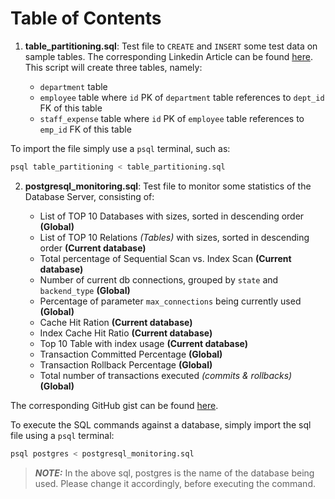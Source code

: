# Table of Contents

1. **table_partitioning.sql**: Test file to `CREATE` and `INSERT` some test data on sample tables. The corresponding Linkedin Article can be found [here](https://www.linkedin.com/pulse/brief-introduction-postgresql-explain-swastik-gurung-hhuhc/). This script will create three tables, namely:

	- `department` table
	- `employee` table where `id` PK of `department` table references to `dept_id` FK of this table
	- `staff_expense` table where `id` PK of `employee` table references to `emp_id` FK of this table

To import the file simply use a `psql` terminal, such as:

```bash
psql table_partitioning < table_partitioning.sql
```

2. **postgresql_monitoring.sql**: Test file to monitor some statistics of the Database Server, consisting of:

	- List of TOP 10 Databases with sizes, sorted in descending order **(Global)**
	- List of TOP 10 Relations *(Tables)* with sizes, sorted in descending order **(Current database)**
	- Total percentage of Sequential Scan vs. Index Scan **(Current database)**
	- Number of current db connections, grouped by `state` and `backend_type` **(Global)**
	- Percentage of parameter `max_connections` being currently used **(Global)**
	- Cache Hit Ration **(Current database)**
	- Index Cache Hit Ratio **(Current database)**
	- Top 10 Table with index usage **(Current database)**
	- Transaction Committed Percentage **(Global)**
	- Transaction Rollback Percentage **(Global)**
	- Total number of transactions executed *(commits & rollbacks)* **(Global)**

The corresponding GitHub gist can be found [here](https://gist.github.com/swastik1990/3304be0514afdec8fb60bd1bbb5a09aa).

To execute the SQL commands against a database, simply import the sql file using a `psql` terminal:

```bash
psql postgres < postgresql_monitoring.sql
```

> **_NOTE:_**  In the above sql, postgres is the name of the database being used. Please change it accordingly, before executing the command.
